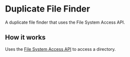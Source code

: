 # Duplicate File Finder
A duplicate file finder that uses the File System Access API.

## How it works
Uses the [File System Access API](https://developer.mozilla.org/en-US/docs/Web/API/File_System_Access_API) to access a directory.
